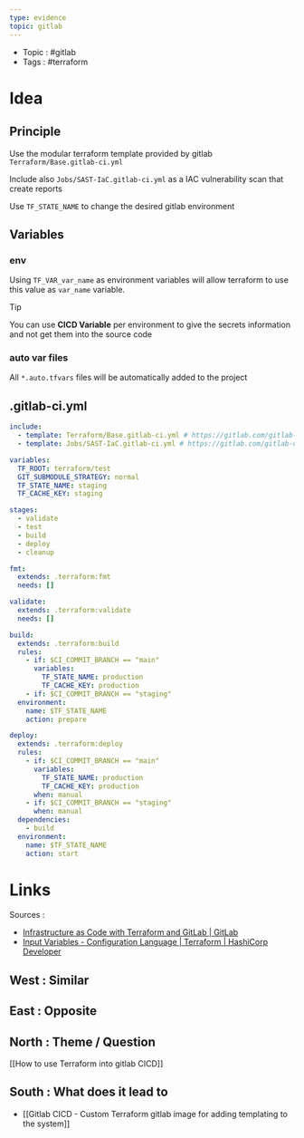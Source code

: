 ```yaml
---
type: evidence
topic: gitlab 
---
```


- Topic : #gitlab 
- Tags : #terraform 

# Idea

## Principle

Use the modular terraform template provided by gitlab `Terraform/Base.gitlab-ci.yml`

Include also `Jobs/SAST-IaC.gitlab-ci.yml` as a IAC vulnerability scan that create reports

Use `TF_STATE_NAME` to change the desired gitlab environment

## Variables

### env

Using `TF_VAR_var_name` as environment variables will allow terraform to use this value as `var_name` variable.

> [!tip] 
> You can use **CICD Variable** per environment to give the secrets information and not get them into the source code 

### auto var files

All `*.auto.tfvars` files will be automatically added to the project 

## .gitlab-ci.yml

```yaml
include:
  - template: Terraform/Base.gitlab-ci.yml # https://gitlab.com/gitlab-org/gitlab/blob/master/lib/gitlab/ci/templates/Terraform/Base.gitlab-ci.yml
  - template: Jobs/SAST-IaC.gitlab-ci.yml # https://gitlab.com/gitlab-org/gitlab/blob/master/lib/gitlab/ci/templates/Jobs/SAST-IaC.gitlab-ci.yml

variables:
  TF_ROOT: terraform/test
  GIT_SUBMODULE_STRATEGY: normal
  TF_STATE_NAME: staging
  TF_CACHE_KEY: staging

stages:
  - validate
  - test
  - build
  - deploy
  - cleanup

fmt:
  extends: .terraform:fmt
  needs: []

validate:
  extends: .terraform:validate
  needs: []

build:
  extends: .terraform:build
  rules:
    - if: $CI_COMMIT_BRANCH == "main"
      variables:
        TF_STATE_NAME: production
        TF_CACHE_KEY: production
    - if: $CI_COMMIT_BRANCH == "staging"
  environment:
    name: $TF_STATE_NAME
    action: prepare

deploy:
  extends: .terraform:deploy
  rules:
    - if: $CI_COMMIT_BRANCH == "main"
      variables:
        TF_STATE_NAME: production
        TF_CACHE_KEY: production
      when: manual
    - if: $CI_COMMIT_BRANCH == "staging"
      when: manual
  dependencies:
    - build
  environment:
    name: $TF_STATE_NAME
    action: start

```


# Links

Sources :
- [Infrastructure as Code with Terraform and GitLab | GitLab](https://docs.gitlab.com/ee/user/infrastructure/iac/)
- [Input Variables - Configuration Language | Terraform | HashiCorp Developer](https://developer.hashicorp.com/terraform/language/values/variables#variable-definitions-tfvars-files)

## West : Similar

## East : Opposite

## North : Theme / Question

[[How to use Terraform into gitlab CICD]]

## South : What does it lead to

- [[Gitlab CICD - Custom Terraform gitlab image for adding templating to the system]]

